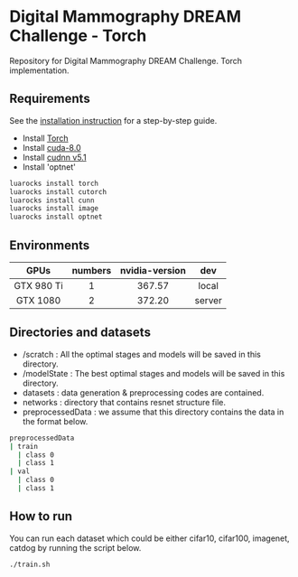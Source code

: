 # Digital Mammography DREAM Challenge - Torch
Repository for Digital Mammography DREAM Challenge.
Torch implementation.

## Requirements
See the [installation instruction](installation.md) for a step-by-step guide.
- Install [Torch](http://torch.ch/docs/getting-started.html)
- Install [cuda-8.0](https://developer.nvidia.com/cuda-downloads)
- Install [cudnn v5.1](https://developer.nvidia.com/cudnn)
- Install 'optnet'
```bash
luarocks install torch
luarocks install cutorch
luarocks install cunn
luarocks install image
luarocks install optnet
```

## Environments
| GPUs       | numbers | nvidia-version | dev    |
|:----------:|:-------:|:--------------:|:------:|
| GTX 980 Ti | 1       | 367.57         | local  |
| GTX 1080   | 2       | 372.20         | server |

## Directories and datasets
- /scratch : All the optimal stages and models will be saved in this directory.
- /modelState : The best optimal stages and models will be saved in this directory.
- datasets : data generation & preprocessing codes are contained.
- networks : directory that contains resnet structure file.
- preprocessedData : we assume that this directory contains the data in the format below.
```bash
preprocessedData
| train
  | class 0
  | class 1
| val
  | class 0
  | class 1

```

## How to run
You can run each dataset which could be either cifar10, cifar100, imagenet, catdog by running the script below.
```bash
./train.sh
```

